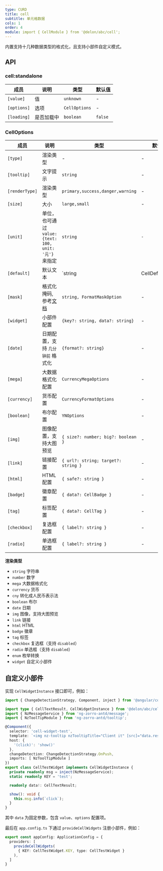 ```yaml
---
type: CURD
title: cell
subtitle: 单元格数据
cols: 1
order: 4
module: import { CellModule } from '@delon/abc/cell';
---
```


内置支持十几种数据类型的格式化，且支持小部件自定义模式。

## API

### cell:standalone

| 成员 | 说明 | 类型 | 默认值 |
|----|----|----|-----|
| `[value]` | 值 | `unknown` | - |
| `[options]` | 选项 | `CellOptions` | - |
| `[loading]` | 是否加载中 | `boolean` | `false` |

### CellOptions

| 成员 | 说明 | 类型 | 默认值 |
|----|----|----|-----|
| `[type]` | 渲染类型 | - | - |
| `[tooltip]` | 文字提示 | `string` | - |
| `[renderType]` | 渲染类型 | `primary,success,danger,warning` | - |
| `[size]` | 大小 | `large,small` | - |
| `[unit]` | 单位，也可通过 `value: {text: 100, unit: '元'}` 来指定 | `string` | `-` |
| `[default]` | 默认文本 | `string | CellDefaultText` | - |
| `[mask]` | 格式化掩码, 参考[文档](https://ng-alain.com/util/format/zh#formatMask) | `string, FormatMaskOption` | - |
| `[widget]` | 小部件配置 | `{key?: string, data?: string}` | - |
| `[date]` | 日期配置，支持 `几分钟前` 格式化 | `{format?: string}` | - |
| `[mega]` | 大数据格式化配置 | `CurrencyMegaOptions` | - |
| `[currency]` | 货币配置 | `CurrencyFormatOptions` | - |
| `[boolean]` | 布尔配置 | `YNOptions` | - |
| `[img]` | 图像配置，支持大图预览 | `{ size?: number; big?: boolean }` | - |
| `[link]` | 链接配置 | `{ url?: string; target?: string }` | - |
| `[html]` | HTML 配置 | `{ safe?: string }` | - |
| `[badge]` | 徽章配置 | `{ data?: CellBadge }` | - |
| `[tag]` | 标签配置 | `{ data?: CellTag }` | - |
| `[checkbox]` | 复选框配置 | `{ label?: string }` | - |
| `[radio]` | 单选框配置 | `{ label?: string }` | - |

**渲染类型**

- `string` 字符串
- `number` 数字
- `mega` 大数据格式化
- `currency` 货币
- `cny` 转化成人民币表示法
- `boolean` 布尔
- `date` 日期
- `img` 图像，支持大图预览
- `link` 链接
- `html` HTML
- `badge` 徽章
- `tag` 标签
- `checkbox` 复选框（支持 `disabled`）
- `radio` 单选框（支持 `disabled`）
- `enum` 枚举转换
- `widget` 自定义小部件

## 自定义小部件

实现 `CellWidgetInstance` 接口即可，例如：

```ts
import { ChangeDetectionStrategy, Component, inject } from '@angular/core';

import type { CellTextResult, CellWidgetInstance } from '@delon/abc/cell';
import { NzMessageService } from 'ng-zorro-antd/message';
import { NzToolTipModule } from 'ng-zorro-antd/tooltip';

@Component({
  selector: 'cell-widget-test',
  template: `<img nz-tooltip nzTooltipTitle="Client it" [src]="data.result.text" class="img" style="cursor: pointer" /> `,
  host: {
    '(click)': 'show()'
  },
  changeDetection: ChangeDetectionStrategy.OnPush,
  imports: [ NzToolTipModule ]
})
export class CellTestWidget implements CellWidgetInstance {
  private readonly msg = inject(NzMessageService);
  static readonly KEY = 'test';

  readonly data!: CellTextResult;

  show(): void {
    this.msg.info(`click`);
  }
}
```

其中 `data` 为固定参数，包含 `value`、`options` 配置项。

最后在 `app.config.ts` 下通过 `provideCellWidgets` 注册小部件，例如：

```ts
export const appConfig: ApplicationConfig = {
  providers: [
    provideCellWidgets(
      { KEY: CellTestWidget.KEY, type: CellTestWidget }
    ),
  ]
}
```
